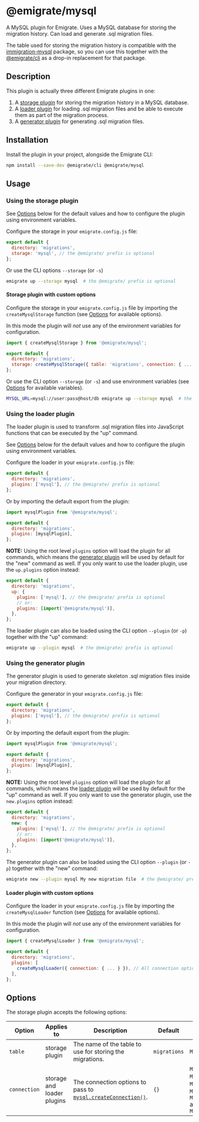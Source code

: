 # @emigrate/mysql

A MySQL plugin for Emigrate. Uses a MySQL database for storing the migration history. Can load and generate .sql migration files.

The table used for storing the migration history is compatible with the [immigration-mysql](https://github.com/joakimbeng/immigration-mysql) package, so you can use this together with the [@emigrate/cli](../cli) as a drop-in replacement for that package.

## Description

This plugin is actually three different Emigrate plugins in one:

1. A [storage plugin](#using-the-storage-plugin) for storing the migration history in a MySQL database.
2. A [loader plugin](#using-the-loader-plugin) for loading .sql migration files and be able to execute them as part of the migration process.
3. A [generator plugin](#using-the-generator-plugin) for generating .sql migration files.

## Installation

Install the plugin in your project, alongside the Emigrate CLI:

```bash
npm install --save-dev @emigrate/cli @emigrate/mysql
```

## Usage

### Using the storage plugin

See [Options](#options) below for the default values and how to configure the plugin using environment variables.

Configure the storage in your `emigrate.config.js` file:

```js
export default {
  directory: 'migrations',
  storage: 'mysql', // the @emigrate/ prefix is optional
};
```

Or use the CLI options `--storage` (or `-s`)

```bash
emigrate up --storage mysql  # the @emigrate/ prefix is optional
```

#### Storage plugin with custom options

Configure the storage in your `emigrate.config.js` file by importing the `createMysqlStorage` function (see [Options](#options) for available options).

In this mode the plugin will _not_ use any of the environment variables for configuration.

```js
import { createMysqlStorage } from '@emigrate/mysql';

export default {
  directory: 'migrations',
  storage: createMysqlStorage({ table: 'migrations', connection: { ... } }), // All connection options are passed to mysql.createConnection()
};
```

Or use the CLI option `--storage` (or `-s`) and use environment variables (see [Options](#options) for available variables).

```bash
MYSQL_URL=mysql://user:pass@host/db emigrate up --storage mysql  # the @emigrate/ prefix is optional
```

### Using the loader plugin

The loader plugin is used to transform .sql migration files into JavaScript functions that can be executed by the "up" command.

See [Options](#options) below for the default values and how to configure the plugin using environment variables.

Configure the loader in your `emigrate.config.js` file:

```js
export default {
  directory: 'migrations',
  plugins: ['mysql'], // the @emigrate/ prefix is optional
};
```

Or by importing the default export from the plugin:

```js
import mysqlPlugin from '@emigrate/mysql';

export default {
  directory: 'migrations',
  plugins: [mysqlPlugin],
};
```

**NOTE:** Using the root level `plugins` option will load the plugin for all commands, which means the [generator plugin](#using-the-generator-plugin) will be used by default for the "new" command as well. If you only want to use the loader plugin, use the `up.plugins` option instead:

```js
export default {
  directory: 'migrations',
  up: {
    plugins: ['mysql'], // the @emigrate/ prefix is optional
    // or:
    plugins: [import('@emigrate/mysql')],
  },
};
```

The loader plugin can also be loaded using the CLI option `--plugin` (or `-p`) together with the "up" command:

```bash
emigrate up --plugin mysql  # the @emigrate/ prefix is optional
```

### Using the generator plugin

The generator plugin is used to generate skeleton .sql migration files inside your migration directory.

Configure the generator in your `emigrate.config.js` file:

```js
export default {
  directory: 'migrations',
  plugins: ['mysql'], // the @emigrate/ prefix is optional
};
```

Or by importing the default export from the plugin:

```js
import mysqlPlugin from '@emigrate/mysql';

export default {
  directory: 'migrations',
  plugins: [mysqlPlugin],
};
```

**NOTE:** Using the root level `plugins` option will load the plugin for all commands, which means the [loader plugin](#using-the-loader-plugin) will be used by default for the "up" command as well. If you only want to use the generator plugin, use the `new.plugins` option instead:

```js
export default {
  directory: 'migrations',
  new: {
    plugins: ['mysql'], // the @emigrate/ prefix is optional
    // or:
    plugins: [import('@emigrate/mysql')],
  },
};
```

The generator plugin can also be loaded using the CLI option `--plugin` (or `-p`) together with the "new" command:

```bash
emigrate new --plugin mysql My new migration file  # the @emigrate/ prefix is optional
```

#### Loader plugin with custom options

Configure the loader in your `emigrate.config.js` file by importing the `createMysqlLoader` function (see [Options](#options) for available options).

In this mode the plugin will _not_ use any of the environment variables for configuration.

```js
import { createMysqlLoader } from '@emigrate/mysql';

export default {
  directory: 'migrations',
  plugins: [
    createMysqlLoader({ connection: { ... } }), // All connection options are passed to mysql.createConnection()
  ],
};
```

## Options

The storage plugin accepts the following options:

| Option       | Applies to                 | Description                                                                                                          | Default      | Environment variable                                                                           |
| ------------ | -------------------------- | -------------------------------------------------------------------------------------------------------------------- | ------------ | ---------------------------------------------------------------------------------------------- |
| `table`      | storage plugin             | The name of the table to use for storing the migrations.                                                             | `migrations` | `MYSQL_TABLE`                                                                                  |
| `connection` | storage and loader plugins | The connection options to pass to [`mysql.createConnection()`](https://github.com/mysqljs/mysql#connection-options). | `{}`         | `MYSQL_URL` or `MYSQL_HOST`, `MYSQL_PORT`, `MYSQL_USER`, `MYSQL_PASSWORD` and `MYSQL_DATABASE` |
